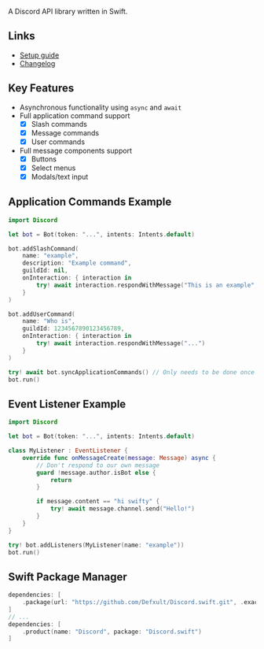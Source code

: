 A Discord API library written in Swift.

## Links
- [Setup guide](https://discord-swift.gitbook.io/discord.swift/overview/getting-started)
- [Changelog](https://discord-swift.gitbook.io/discord.swift/resources/changelog)

## Key Features
- Asynchronous functionality using `async` and `await`
- Full application command support
    - [x] Slash commands
    - [x] Message commands
    - [x] User commands
- Full message components support
    - [x] Buttons
    - [x] Select menus
    - [x] Modals/text input

## Application Commands Example
```swift
import Discord

let bot = Bot(token: "...", intents: Intents.default)

bot.addSlashCommand(
    name: "example",
    description: "Example command",
    guildId: nil,
    onInteraction: { interaction in
        try! await interaction.respondWithMessage("This is an example", ephemeral: true)
    }
)

bot.addUserCommand(
    name: "Who is",
    guildId: 1234567890123456789,
    onInteraction: { interaction in
        try! await interaction.respondWithMessage("...")
    }
)

try! await bot.syncApplicationCommands() // Only needs to be done once
bot.run()
```

## Event Listener Example
```swift
import Discord

let bot = Bot(token: "...", intents: Intents.default)

class MyListener : EventListener {
    override func onMessageCreate(message: Message) async {
        // Don't respond to our own message
        guard !message.author.isBot else {
            return
        }

        if message.content == "hi swifty" {
            try! await message.channel.send("Hello!")
        }
    }
}

try! bot.addListeners(MyListener(name: "example"))
bot.run()
```
## Swift Package Manager
```swift
dependencies: [
    .package(url: "https://github.com/Defxult/Discord.swift.git", .exact("<version here>"))
]
// ...
dependencies: [
    .product(name: "Discord", package: "Discord.swift")
]
```
